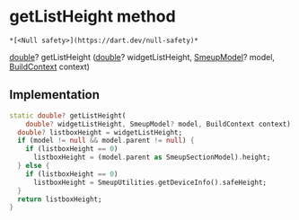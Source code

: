 


# getListHeight method




    *[<Null safety>](https://dart.dev/null-safety)*




[double](https://api.flutter.dev/flutter/dart-core/double-class.html)? getListHeight
([double](https://api.flutter.dev/flutter/dart-core/double-class.html)? widgetListHeight, [SmeupModel](../../smeup_models_widgets_smeup_model/SmeupModel-class.md)? model, [BuildContext](https://api.flutter.dev/flutter/widgets/BuildContext-class.html) context)








## Implementation

```dart
static double? getListHeight(
    double? widgetListHeight, SmeupModel? model, BuildContext context) {
  double? listboxHeight = widgetListHeight;
  if (model != null && model.parent != null) {
    if (listboxHeight == 0)
      listboxHeight = (model.parent as SmeupSectionModel).height;
  } else {
    if (listboxHeight == 0)
      listboxHeight = SmeupUtilities.getDeviceInfo().safeHeight;
  }
  return listboxHeight;
}
```







